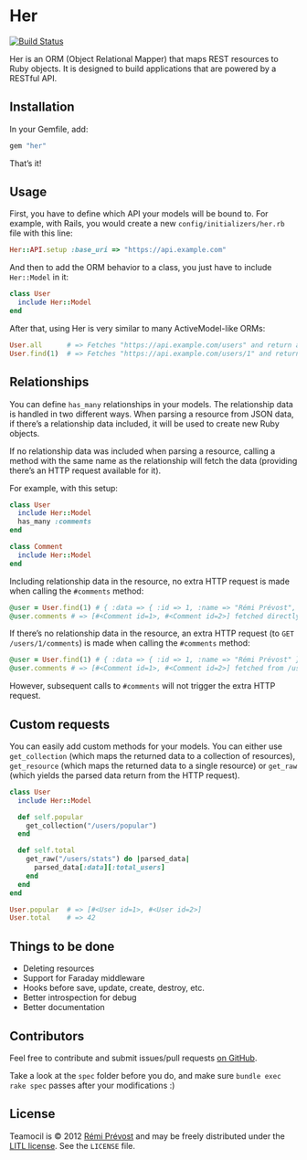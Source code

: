 # Her

[![Build Status](https://secure.travis-ci.org/remiprev/her.png)](http://travis-ci.org/remiprev/her)

Her is an ORM (Object Relational Mapper) that maps REST resources to Ruby objects. It is designed to build applications that are powered by a RESTful API.

## Installation

In your Gemfile, add:

```ruby
gem "her"
```

That’s it!

## Usage

First, you have to define which API your models will be bound to. For example, with Rails, you would create a new `config/initializers/her.rb` file with this line:

```ruby
Her::API.setup :base_uri => "https://api.example.com"
```

And then to add the ORM behavior to a class, you just have to include `Her::Model` in it:

```ruby
class User
  include Her::Model
end
```

After that, using Her is very similar to many ActiveModel-like ORMs:

```ruby
User.all      # => Fetches "https://api.example.com/users" and return an array of User objects
User.find(1)  # => Fetches "https://api.example.com/users/1" and return a User object
```

## Relationships

You can define `has_many` relationships in your models. The relationship data is handled in two different ways. When parsing a resource from JSON data, if there’s a relationship data included, it will be used to create new Ruby objects.

If no relationship data was included when parsing a resource, calling a method with the same name as the relationship will fetch the data (providing there’s an HTTP request available for it).

For example, with this setup:

```ruby
class User
  include Her::Model
  has_many :comments
end

class Comment
  include Her::Model
end
```

Including relationship data in the resource, no extra HTTP request is made when calling the `#comments` method:

```ruby
@user = User.find(1) # { :data => { :id => 1, :name => "Rémi Prévost", :comments => [{ :id => 1, :text => "Foo" }, { :id => 2, :text => "Bar" }] }}
@user.comments # => [#<Comment id=1>, #<Comment id=2>] fetched directly from @user
```

If there’s no relationship data in the resource, an extra HTTP request (to `GET /users/1/comments`) is made when calling the `#comments` method:

```ruby
@user = User.find(1) # { :data => { :id => 1, :name => "Rémi Prévost" }}
@user.comments # => [#<Comment id=1>, #<Comment id=2>] fetched from /users/1/comments
```

However, subsequent calls to `#comments` will not trigger the extra HTTP request.

## Custom requests

You can easily add custom methods for your models. You can either use `get_collection` (which maps the returned data to a collection of resources), `get_resource` (which maps the returned data to a single resource) or `get_raw` (which yields the parsed data return from the HTTP request).

```ruby
class User
  include Her::Model

  def self.popular
    get_collection("/users/popular")
  end

  def self.total
    get_raw("/users/stats") do |parsed_data|
      parsed_data[:data][:total_users]
    end
  end
end

User.popular  # => [#<User id=1>, #<User id=2>]
User.total    # => 42
```

## Things to be done

* Deleting resources
* Support for Faraday middleware
* Hooks before save, update, create, destroy, etc.
* Better introspection for debug
* Better documentation

## Contributors

Feel free to contribute and submit issues/pull requests [on GitHub](https://github.com/remiprev/her/issues).

Take a look at the `spec` folder before you do, and make sure `bundle exec rake spec` passes after your modifications :)

## License

Teamocil is © 2012 [Rémi Prévost](http://exomel.com) and may be freely distributed under the [LITL license](https://github.com/remiprev/her/blob/master/LICENSE). See the `LICENSE` file.
